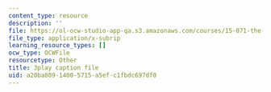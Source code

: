 ```yaml
---
content_type: resource
description: ''
file: https://ol-ocw-studio-app-qa.s3.amazonaws.com/courses/15-071-the-analytics-edge-spring-2017/a20ba80914005715a5efc1fbdc697df0_xPneVSOZERk.vtt
file_type: application/x-subrip
learning_resource_types: []
ocw_type: OCWFile
resourcetype: Other
title: 3play caption file
uid: a20ba809-1400-5715-a5ef-c1fbdc697df0
---
```

